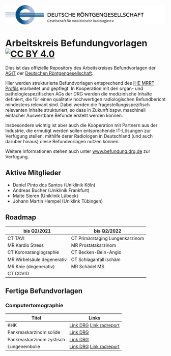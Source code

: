 ![drg logo](./assets/img/logo-drg-links-mitschrift-rgb-300dpi.png)

# Arbeitskreis Befundungvorlagen [![CC BY 4.0][cc-by-shield]][cc-by]

Dies ist das offizielle Repository des Arbeitskreises Befundvorlagen der [AGIT](https://www.agit.drg.de) der [Deutschen Röntgengesellschaft](https://www.drg.de).

Hier werden strukturierte Befundvorlagen entsprechend des [IHE MRRT Profils](https://www.ihe.net/uploadedFiles/Documents/Radiology/IHE_RAD_Suppl_MRRT.pdf) erarbeitet und gepflegt. In Kooperation mit den organ- und pathologiespezifischen AGs der DRG werden die medizinische Inhalte definiert, die für einen qualitativ hochwertigen radiologischen Befundbericht mindestens relevant sind. Dabei werden die fragestellungsspezifisch relevanten Inhalte strukturiert, so dass in Zukunft bspw. maschinell einfacher Auswertbare Befunde erstellt werden können.

Insbesondere wichtig ist aber auch die Kooperation mit Partnern aus der Industrie, die ermutigt werden sollen entsprechende IT-Lösungen zur Verfügung stellen, mithilfe derer Radiologen in Deutschland (und auch darüber hinaus) diese Befundvorlagen nutzen können.

Weitere Informationen stehen auch unter www.befundung.drg.de zur Verfügung.

## Aktive Mitglieder
- Daniel Pinto dos Santos (Uniklinik Köln)
- Andreas Bucher (Uniklinik Frankfurt)
- Malte Sieren (Uniklinik Lübeck)
- Johann Martin Hempel (Uniklink Tübingen)

## Roadmap

bis Q2/2021                 | bis Q2/2022
----------------------------|---------------------------
CT TAVI                     | CT Primärstaging Lungenkarzinom
MR Kardio Stress            | MR Prostatakarzinom
CT Koronarangiographie      | CT Becken-Bein-Angio
MR Wirbelsäule degenerativ  | CT Schlaganfall ischäm
MR Knie (degenerativ)       | MR Schädel MS
CT COVID                    |

## Fertige Befundvorlagen

### Computertomographie
Titel             | Links
------------------|-------------------------------------
KHK            | [Link DRG](https://www.befundung.drg.de/de-DE/3199/befundvorlagen/041807.2.1810090000-ct_khk.html/) [Link radreport](https://radreport.org/home/RPT50784/2020-06-19%2010:44:15)
Pankreaskarzinom solide | [Link DRG](https://www.befundung.drg.de/de-DE/3199/befundvorlagen/041807.2.1810250618-ct_pankreasca_s.html/)
Pankreaskarzinom zystisch | [Link DRG](https://www.befundung.drg.de/de-DE/3199/befundvorlagen/041807.2.1811161508-ct_pankreasca_z.html/)
Lungenembolie   | [Link DRG](https://www.befundung.drg.de/de-DE/3199/befundvorlagen/CT-Thorax_Lungenembolie.html/ ) [Link radreport](https://radreport.org/home/RPT50783/2020-06-19%2010:44:53)


[cc-by]: http://creativecommons.org/licenses/by/4.0/
[cc-by-shield]: https://img.shields.io/badge/License-CC%20BY%204.0-lightgrey.svg
